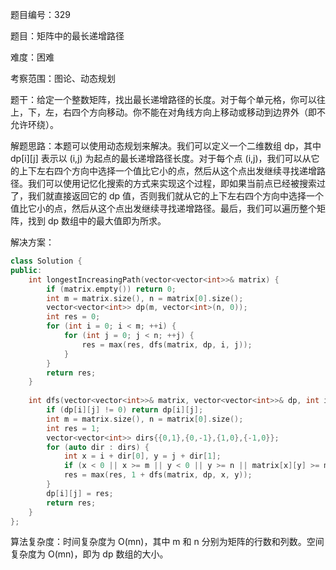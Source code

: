 题目编号：329

题目：矩阵中的最长递增路径

难度：困难

考察范围：图论、动态规划

题干：给定一个整数矩阵，找出最长递增路径的长度。对于每个单元格，你可以往上，下，左，右四个方向移动。你不能在对角线方向上移动或移动到边界外（即不允许环绕）。

解题思路：本题可以使用动态规划来解决。我们可以定义一个二维数组 dp，其中 dp[i][j] 表示以 (i,j) 为起点的最长递增路径长度。对于每个点 (i,j)，我们可以从它的上下左右四个方向中选择一个值比它小的点，然后从这个点出发继续寻找递增路径。我们可以使用记忆化搜索的方式来实现这个过程，即如果当前点已经被搜索过了，我们就直接返回它的 dp 值，否则我们就从它的上下左右四个方向中选择一个值比它小的点，然后从这个点出发继续寻找递增路径。最后，我们可以遍历整个矩阵，找到 dp 数组中的最大值即为所求。

解决方案：

```cpp
class Solution {
public:
    int longestIncreasingPath(vector<vector<int>>& matrix) {
        if (matrix.empty()) return 0;
        int m = matrix.size(), n = matrix[0].size();
        vector<vector<int>> dp(m, vector<int>(n, 0));
        int res = 0;
        for (int i = 0; i < m; ++i) {
            for (int j = 0; j < n; ++j) {
                res = max(res, dfs(matrix, dp, i, j));
            }
        }
        return res;
    }
    
    int dfs(vector<vector<int>>& matrix, vector<vector<int>>& dp, int i, int j) {
        if (dp[i][j] != 0) return dp[i][j];
        int m = matrix.size(), n = matrix[0].size();
        int res = 1;
        vector<vector<int>> dirs{{0,1},{0,-1},{1,0},{-1,0}};
        for (auto dir : dirs) {
            int x = i + dir[0], y = j + dir[1];
            if (x < 0 || x >= m || y < 0 || y >= n || matrix[x][y] >= matrix[i][j]) continue;
            res = max(res, 1 + dfs(matrix, dp, x, y));
        }
        dp[i][j] = res;
        return res;
    }
};
```

算法复杂度：时间复杂度为 O(mn)，其中 m 和 n 分别为矩阵的行数和列数。空间复杂度为 O(mn)，即为 dp 数组的大小。